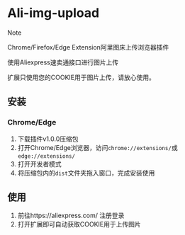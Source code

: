 # Ali-img-upload

> [!NOTE]
>
> Chrome/Firefox/Edge Extension阿里图床上传浏览器插件
>
> 使用Aliexpress速卖通接口进行图片上传
>
> 扩展只使用您的COOKIE用于图片上传，请放心使用。

## 安装

### Chrome/Edge

1. 下载插件v1.0.0压缩包
2. 打开Chrome/Edge浏览器，访问`chrome://extensions/`或`edge://extensions/`
3. 打开开发者模式
4. 将压缩包内的`dist`文件夹拖入窗口，完成安装使用

## 使用 

1. 前往https://aliexpress.com/  注册登录
2. 打开扩展即可自动获取COOKIE用于上传图片
